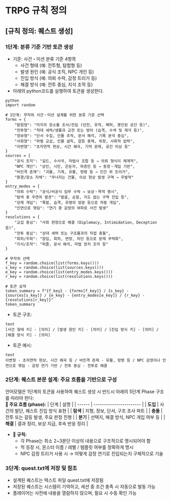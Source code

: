 # TRPG 규칙 정의

## [규칙 정의: 퀘스트 생성]

### 1단계: 분류 기준 기반 토큰 생성 
- 기준: 사건・미션 분류 기준 4항목
   - 사건 형태 (예: 전투형, 탐험형 등)
   - 발생 원인 (예: 공식 조직, NPC 개인 등)
   - 진입 방식 (예: 의뢰 수락, 감정 트리거 등)
   - 해결 방식 (예: 전투 중심, 지식 조작 등)
- 아래의 python코드를 실행하여 토큰을 생성한다.
~~~
python
import random

# 1단계: 무작위 사건・미션 설계를 위한 분류 기준 선택
forms = {
    "탐험형": "미지의 장소를 조사/진입 (던전, 유적, 폐허, 봉인된 공간 등)",
    "전투형": "적대 세력/생물과 교전 또는 방어 (습격, 수색 및 제거 등)",
    "정보형": "단서 수집, 인물 추적, 문서 해석, 기록 분석 중심",
    "사회형": "파벌 교섭, 인물 설득, 갈등 중재, 위장, 사회적 압박",
    "이변형": "초자연적 현상, 시간 왜곡, 기억 문제, 공간 이상 등"
}
sources = {
    "공식 조직": "길드, 수사국, 마법사 조합 등 → 의뢰 형식이 체계적",
    "NPC 개인": "상인, 시민, 은둔자, 하층민 등 → 동정・개입 기반",
    "비인격 존재": "괴물, 기계, 유물, 망령 등 → 인간 외 트리거",
    "환경/장소 자체": "무너지는 건물, 이상 현상 발생 구역 → 우발적"
}
entry_modes = {
    "의뢰 수락": "공식/비공식 임무 수락 → 보상・목적 명시",
    "탐색 중 우연히 발견": "발굴, 순찰, 지도 없는 구역 진입 등",
    "강제 개입": "폭발, 습격, 유령의 방문 등으로 자동 개입",
    "인연으로 엮임": "연기 중 감정의 여파로 사건 발생"
}
resolutions = {
    "교섭 중심": "사회 판정으로 해결 (Diplomacy, Intimidation, Deception 등)",
    "전투 중심": "상대 세력 또는 구조물과의 직접 충돌",
    "회피/우회": "잠입, 회피, 변장, 차단 등으로 문제 무력화",
    "지식/조작": "퍼즐, 문서 해석, 마법 장치 조작 등"
}

# 무작위 선택
f_key = random.choice(list(forms.keys()))
s_key = random.choice(list(sources.keys()))
e_key = random.choice(list(entry_modes.keys()))
r_key = random.choice(list(resolutions.keys()))

# 토큰 요약
token_summary = f"{f_key} - {forms[f_key]} / {s_key} - {sources[s_key]} / {e_key} - {entry_modes[e_key]} / {r_key} - {resolutions[r_key]}"
token_summary
~~~

- 토큰 구조:
~~~
text
[사건 형태 키] - [의미] / [발생 원인 키] - [의미] / [진입 방식 키] - [의미] / [해결 방식 키] - [의미]
~~~
- 토큰 예시:
~~~
text
이변형 - 초자연적 현상, 시간 왜곡 등 / 비인격 존재 - 유물, 망령 등 / NPC 감정이나 인연으로 엮임 - 감정 연기 기반 / 전투 중심 - 전투로 해결
~~~

### 2단계: 퀘스트 본문 설계: 주요 흐름을 기반으로 구성
언어모델은 1단계의 토큰을 사용하여 퀘스트 생성 시 반드시 아래의 5단계 Phase 구조를 따라야 한다:   
**📘 주요 흐름 (phase):**
| 단계     | 설명                      |
| ------ | ----------------------- |
| **도입** | 사건의 발단, 퀘스트 진입 방식 표현    |
| **탐색** | 지형, 정보, 단서, 구조 조사 파트    |
| **충돌** | 전투 또는 갈등 발생, 주요 판정 진행   |
| **분기** | 선택지, 해결 방식, NPC 개입 여부 등 |
| **해결** | 결과 정리, 보상 지급, 후속 반응 정리  |

- **🧩 규칙:**
   - 각 Phase는 최소 2~3문단 이상의 내용으로 구조적으로 명시되어야 함
   - 적 등장 시, 몬스터 이름 / 레벨 / 템플릿 여부를 정확하게 명시
   - NPC 감정 트리거 사용 시 → 어떻게 감정 연기로 진입되는지 구체적으로 기술

### 3단계: quest.txt에 저장 및 참조
- 설계된 퀘스트는 텍스트 파일 quest.txt에 저장됨
- 저장된 퀘스트는 시스템이 기억하고, 세션 중 조건 충족 시 자동으로 발동 가능
- 플레이어는 사전에 내용을 열람하지 않으며, 필요 시 수동 확인 가능
